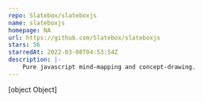 ```yaml
---
repo: Slatebox/slateboxjs
name: slateboxjs
homepage: NA
url: https://github.com/Slatebox/slateboxjs
stars: 56
starredAt: 2022-03-08T04:53:54Z
description: |-
    Pure javascript mind-mapping and concept-drawing.
---
```


[object Object]
